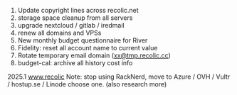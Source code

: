 1. Update copyright lines across recolic.net
2. storage space cleanup from all servers
3. upgrade nextcloud / gitlab / iredmail
4. renew all domains and VPSs
5. New monthly budget questionnaire for River
6. Fidelity: reset all account name to current value
7. Rotate temporary email domain (xx@tmp.recolic.cc)
8. budget-cal: archive all history cost info

2025.1 www.recolic Note: stop using RackNerd, move to Azure / OVH / Vultr / hostup.se / Linode choose one. (also research more)
